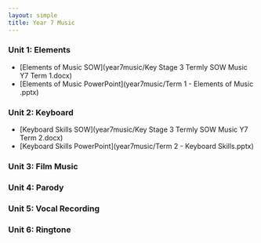 ```yaml
---
layout: simple
title: Year 7 Music
---
```



### Unit 1: Elements

* [Elements of Music SOW](year7music/Key Stage 3 Termly SOW Music Y7 Term 1.docx)
* [Elements of Music PowerPoint](year7music/Term 1 - Elements of Music .pptx)


### Unit 2: Keyboard

* [Keyboard Skills SOW](year7music/Key Stage 3 Termly SOW Music Y7 Term 2.docx)
* [Keyboard Skills PowerPoint](year7music/Term 2 - Keyboard Skills.pptx)


### Unit 3: Film Music



### Unit 4: Parody



### Unit 5: Vocal Recording



### Unit 6: Ringtone



